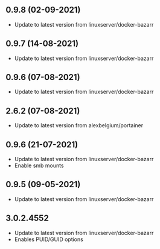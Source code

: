
## 0.9.8 (02-09-2021)
- Update to latest version from linuxserver/docker-bazarr

## 0.9.7 (14-08-2021)
- Update to latest version from linuxserver/docker-bazarr

## 0.9.6 (07-08-2021)
- Update to latest version from linuxserver/docker-bazarr

## 2.6.2 (07-08-2021)
- Update to latest version from alexbelgium/portainer

## 0.9.6 (21-07-2021)
- Update to latest version from linuxserver/docker-bazarr
- Enable smb mounts

## 0.9.5 (09-05-2021)
- Update to latest version from linuxserver/docker-bazarr
## 3.0.2.4552

- Update to latest version from linuxserver/docker-bazarr
- Enables PUID/GUID options
